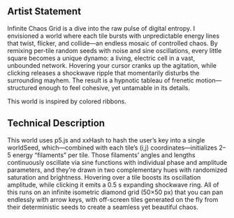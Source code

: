 ## Artist Statement

Infinite Chaos Grid is a dive into the raw pulse of digital entropy. 
I envisioned a world where each tile bursts with unpredictable energy lines 
that twist, flicker, and collide—an endless mosaic of controlled chaos. 
By remixing per‑tile random seeds with noise and sine oscillations, 
every little square becomes a unique dynamo: a living, electric cell in a vast, unbounded network. 
Hovering your cursor cranks up the agitation, 
while clicking releases a shockwave ripple that momentarily disturbs the surrounding mayhem. 
The result is a hypnotic tableau of frenetic motion—structured enough to feel cohesive, yet untamable in its details.

This world is inspired by colored ribbons.


## Technical Description

This world uses p5.js and xxHash to hash the user’s key into a single worldSeed, 
which—combined with each tile’s (i,j) coordinates—initializes 2–5 energy “filaments” per tile. 
Those filaments’ angles and lengths continuously oscillate via sine functions with individual phase and amplitude parameters, 
and they’re drawn in two complementary hues with randomized saturation and brightness. 
Hovering over a tile boosts its oscillation amplitude, 
while clicking it emits a 0.5 s expanding shockwave ring. 
All of this runs on an infinite isometric diamond grid (50×50 px) that you can pan endlessly with arrow keys, 
with off-screen tiles generated on the fly from their deterministic seeds to create a seamless yet beautiful chaos.